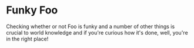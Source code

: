 # Funky Foo

Checking whether or not Foo is funky and a number of other things is crucial to world knowledge and if you're curious how it's done, well, you're in the right place!